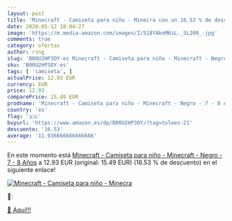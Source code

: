 ```yaml
---
layout: post
title: 'Minecraft - Camiseta para niño - Minecra con un 16.53 % de descuento'
date: 2020-05-12 18:04:27
image: 'https://m.media-amazon.com/images/I/518YAkoM6iL._SL200_.jpg'
comments: true
category: ofertas
author: ring
slug: 'B00U2HP3OY-es Minecraft - Camiseta para niño - Minecraft - Negro - 7 - 8...'
sku: 'B00U2HP3OY-es'
tags: [ 'camiseta', ]
actualPrice: 12.93 EUR
currency: EUR
price: 12.93
comparePrice: 15.49 EUR
prodname: 'Minecraft - Camiseta para niño - Minecraft - Negro - 7 - 8 Años'
country: 'es'
flag: '🇪🇸'
buyurl: 'https://www.amazon.es/dp/B00U2HP3OY/?tag=tolees-21'
descuento: '16.53'
average: '11.936666666666666'
---
```


En este momento está [Minecraft - Camiseta para niño - Minecraft - Negro - 7 - 8 Años](https://www.amazon.es/dp/B00U2HP3OY/?tag=tolees-21) a 12.93 EUR (original: 15.49 EUR) (16.53 %  de descuento) en el siguiente enlace!

[![Minecraft - Camiseta para niño - Minecra](https://m.media-amazon.com/images/I/518YAkoM6iL._SL200_.jpg)](https://www.amazon.es/dp/B00U2HP3OY/?tag=tolees-21)

🔎:


[🛒 Aquí!!!](https://www.amazon.es/dp/B00U2HP3OY/?tag=tolees-21)

